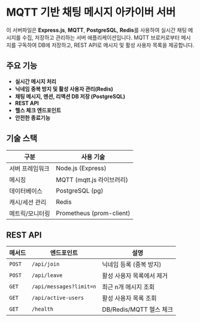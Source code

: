 # MQTT 기반 채팅 메시지 아카이버 서버

이 서버파일은 **Express.js**, **MQTT**, **PostgreSQL**, **Redis**를 사용하여 실시간 채팅 메시지를 수집, 저장하고 관리하는 서버 애플리케이션입니다.
MQTT 브로커로부터 메시지를 구독하여 DB에 저장하고, REST API로 메시지 및 활성 사용자 목록을 제공합니다.

## 주요 기능
- **실시간 메시지 처리**
- **닉네임 중복 방지 및 활성 사용자 관리(Redis)**
- **채팅 메시지, 멘션, 리액션 DB 저장 (PostgreSQL)**
- **REST API**
- **헬스 체크 엔드포인트**
- **안전한 종료기능**

## 기술 스택

| 구분          | 사용 기술 |
|--------------|-----------|
| 서버 프레임워크 | Node.js (Express) |
| 메시징         | MQTT (mqtt.js 라이브러리) |
| 데이터베이스   | PostgreSQL (pg) |
| 캐시/세션 관리 | Redis |
| 메트릭/모니터링| Prometheus (prom-client) |

## REST API
| 메서드 | 엔드포인트 | 설명 |
|--------|------------|------|
| `POST` | `/api/join` | 닉네임 등록 (중복 방지) |
| `POST` | `/api/leave` | 활성 사용자 목록에서 제거 |
| `GET`  | `/api/messages?limit=n` | 최근 n개 메시지 조회 |
| `GET`  | `/api/active-users` | 활성 사용자 목록 조회 |
| `GET`  | `/health` | DB/Redis/MQTT 헬스 체크 |
